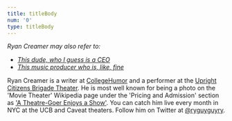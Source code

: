 ```yaml
---
title: titleBody
num: '0'
type: titleBody
---
```

_Ryan Creamer may also refer to:_

* [_This dude, who I guess is a CEO_](http://spower.com/bios/bio-ryan_creamer.php)
* [_This music producer who is, like, fine_](http://www.spiritmusicgroup.com/Clients/Library/Ryan-Creamer)

Ryan Creamer is a writer at [CollegeHumor](http://www.collegehumor.com/user/6926917) and a performer at the [Upright Citizens Brigade Theater](http://ucbcomedy.com/user/39457). He is most well known for being a photo on the 'Movie Theater'  Wikipedia page under the 'Pricing and Admission' section as ['A Theatre-Goer Enjoys a Show'](https://en.wikipedia.org/wiki/Movie_theater#Pricing_and_admission). You can catch him live every month in NYC at the UCB and Caveat theaters. Follow him on Twitter at [@ryguyguyry](https://twitter.com/ryguyguyry).
